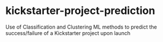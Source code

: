 # kickstarter-project-prediction
Use of Classification and Clustering ML methods to predict the success/failure of a Kickstarter project upon launch
